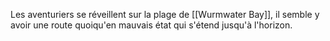 Les aventuriers se réveillent sur la plage de [[Wurmwater Bay]], il semble y avoir une route quoiqu'en mauvais état qui s'étend jusqu'à l'horizon.